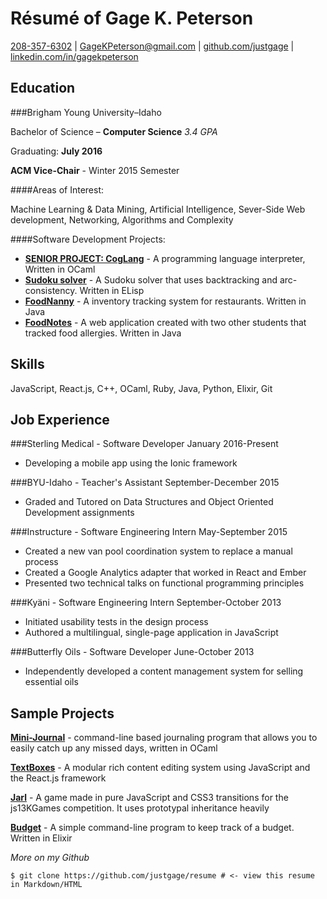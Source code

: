 Résumé of Gage K. Peterson
=========================

[208-357-6302](tel:208-357-6302) | [GageKPeterson@gmail.com](mailto:gagekpeterson@gmail.com) | [github.com/justgage](https://github.com/justgage/justgage.github.io) | [linkedin.com/in/gagekpeterson](https://www.linkedin.com/in/gagekpeterson)

Education
---------

###Brigham Young University–Idaho

Bachelor of Science – **Computer Science** _3.4 GPA_

Graduating: **July 2016**

**ACM Vice-Chair** - Winter 2015 Semester

####Areas of Interest:

Machine Learning & Data Mining, Artificial Intelligence, Sever-Side Web development, Networking, Algorithms and Complexity

####Software Development Projects:

- [**SENIOR PROJECT: CogLang**](https://github.com/justgage/cog-lang) - A programming language interpreter, Written in OCaml
- [**Sudoku solver**](https://github.com/justgage/AI/tree/master/project1) - A Sudoku solver that uses backtracking and arc-consistency. Written in ELisp
- [**FoodNanny**](https://bitbucket.org/teamfood/foodnanny) - A inventory tracking system for restaurants. Written in Java
- [**FoodNotes**](https://github.com/justgage/FoodNotes) - A web application created with two other students that tracked food allergies. Written in Java

Skills
------
JavaScript, React.js, C++, OCaml, Ruby, Java, Python, Elixir, Git

Job Experience
--------------

###Sterling Medical - Software Developer
January 2016-Present

- Developing a mobile app using the Ionic framework

###BYU-Idaho - Teacher's Assistant 
September-December 2015

- Graded and Tutored on Data Structures and Object Oriented Development assignments

###Instructure - Software Engineering Intern
May-September 2015

- Created a new van pool coordination system to replace a manual process
- Created a Google Analytics adapter that worked in React and Ember
- Presented two technical talks on functional programming principles


###Kyäni - Software Engineering Intern
September-October 2013

- Initiated usability tests in the design process
- Authored a multilingual, single-page application in JavaScript

###Butterfly Oils - Software Developer
June-October 2013

- Independently developed a content management system for selling essential oils

Sample Projects
----------------
**[Mini-Journal](https://github.com/justgage/mini-journal)** - command-line based journaling program that allows you to easily catch up any missed days, written in OCaml

**[TextBoxes](https://github.com/justgage/textboxes)** - A modular rich content editing system using JavaScript and the React.js framework

**[Jarl](https://github.com/justgage/jarl)** - A game made in pure JavaScript and CSS3 transitions for the js13KGames competition. It uses prototypal inheritance heavily

**[Budget](https://github.com/justgage/budget)** - A simple command-line program to keep track of a budget. Written in Elixir

_More on my Github_

```
$ git clone https://github.com/justgage/resume # <- view this resume in Markdown/HTML
```
